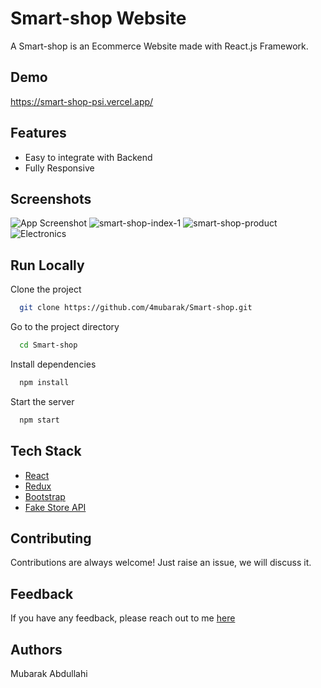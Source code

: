 # Smart-shop Website

A Smart-shop is an Ecommerce Website made with React.js Framework.


## Demo

https://smart-shop-psi.vercel.app/ 

## Features

- Easy to integrate with Backend
- Fully Responsive


## Screenshots

![App Screenshot](https://i.ibb.co/X4jrq9j/t-shirt-wallpaper.png)
![smart-shop-index-1](https://i.ibb.co/fp350Jb/smart-shop-index-1.png)
![smart-shop-product](https://i.ibb.co/Fm840my/12.png)
![Electronics](https://i.ibb.co/Gk8gYgk/13.png)

## Run Locally

Clone the project

```bash
  git clone https://github.com/4mubarak/Smart-shop.git
```

Go to the project directory

```bash
  cd Smart-shop
```

Install dependencies

```bash
  npm install
```

Start the server

```bash
  npm start
```



## Tech Stack

* [React](https://reactjs.org/)
* [Redux](https://redux.js.org/)
* [Bootstrap](https://getbootstrap.com/)
* [Fake Store API](https://fakestoreapi.com/)

## Contributing

Contributions are always welcome!
Just raise an issue, we will discuss it.


## Feedback

If you have any feedback, please reach out to me [here](https://4mubarak.github.io/smart-shop)

## Authors

Mubarak Abdullahi

